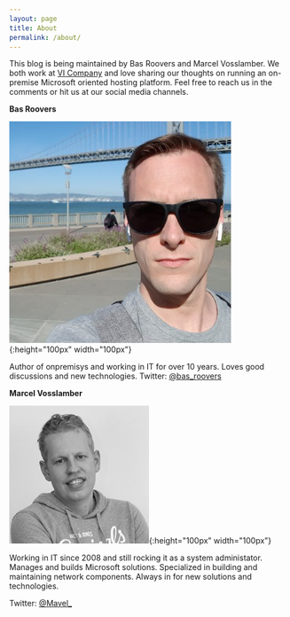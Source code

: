 ```yaml
---
layout: page
title: About
permalink: /about/
---
```


This blog is being maintained by Bas Roovers and Marcel Vosslamber. We both work at [VI Company](https://www.vicompany.nl) and love sharing our thoughts on running an on-premise Microsoft oriented hosting platform. Feel free to reach us in the comments or hit us at our social media channels.

**Bas Roovers**

![](/assets/images/avatar-broovers.jpg){:height="100px" width="100px"}

Author of onpremisys and working in IT for over 10 years. Loves good discussions and new technologies.
Twitter: [@bas_roovers](https://twitter.com/bas_roovers)

**Marcel Vosslamber**

![](/assets/images/avatar-mvosslamber.jpg){:height="100px" width="100px"}

Working in IT since 2008 and still rocking it as a system administator. Manages and builds Microsoft solutions. Specialized in building and maintaining network components. Always in for new solutions and technologies.

Twitter: [@Mavel_](https://twitter.com/Mavel_)